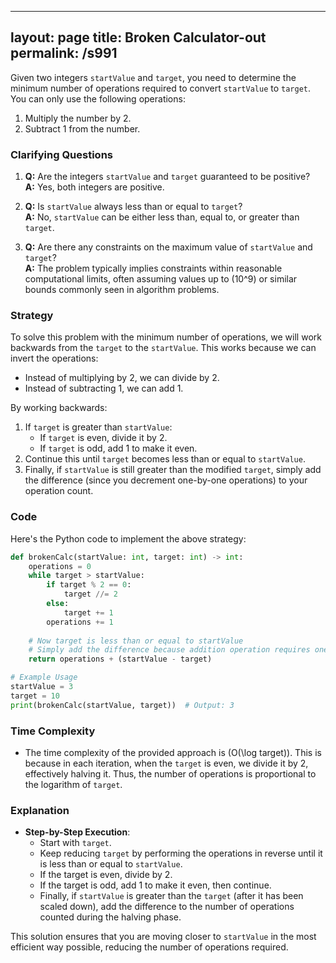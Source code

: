 
---
layout: page
title:  Broken Calculator-out
permalink: /s991
---

Given two integers `startValue` and `target`, you need to determine the minimum number of operations required to convert `startValue` to `target`. You can only use the following operations:

1. Multiply the number by 2.
2. Subtract 1 from the number.

### Clarifying Questions

1. **Q:** Are the integers `startValue` and `target` guaranteed to be positive?  
   **A:** Yes, both integers are positive.

2. **Q:** Is `startValue` always less than or equal to `target`?  
   **A:** No, `startValue` can be either less than, equal to, or greater than `target`.

3. **Q:** Are there any constraints on the maximum value of `startValue` and `target`?  
   **A:** The problem typically implies constraints within reasonable computational limits, often assuming values up to \(10^9\) or similar bounds commonly seen in algorithm problems.

### Strategy

To solve this problem with the minimum number of operations, we will work backwards from the `target` to the `startValue`. This works because we can invert the operations:
- Instead of multiplying by 2, we can divide by 2.
- Instead of subtracting 1, we can add 1.

By working backwards:
1. If `target` is greater than `startValue`:
   - If `target` is even, divide it by 2.
   - If `target` is odd, add 1 to make it even.
2. Continue this until `target` becomes less than or equal to `startValue`.
3. Finally, if `startValue` is still greater than the modified `target`, simply add the difference (since you decrement one-by-one operations) to your operation count.

### Code

Here's the Python code to implement the above strategy:

```python
def brokenCalc(startValue: int, target: int) -> int:
    operations = 0
    while target > startValue:
        if target % 2 == 0:
            target //= 2
        else:
            target += 1
        operations += 1
    
    # Now target is less than or equal to startValue
    # Simply add the difference because addition operation requires one step each
    return operations + (startValue - target)

# Example Usage
startValue = 3
target = 10
print(brokenCalc(startValue, target))  # Output: 3
```

### Time Complexity

- The time complexity of the provided approach is \(O(\log target)\). This is because in each iteration, when the `target` is even, we divide it by 2, effectively halving it. Thus, the number of operations is proportional to the logarithm of `target`.

### Explanation

- **Step-by-Step Execution**:
  - Start with `target`.
  - Keep reducing `target` by performing the operations in reverse until it is less than or equal to `startValue`.
  - If the target is even, divide by 2.
  - If the target is odd, add 1 to make it even, then continue.
  - Finally, if `startValue` is greater than the `target` (after it has been scaled down), add the difference to the number of operations counted during the halving phase.

This solution ensures that you are moving closer to `startValue` in the most efficient way possible, reducing the number of operations required.
